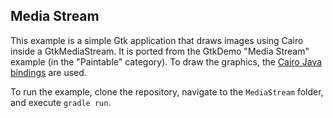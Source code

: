 ## Media Stream

This example is a simple Gtk application that draws images using Cairo inside a GtkMediaStream. It is 
ported from the GtkDemo "Media Stream" example (in the "Paintable" category). To draw the graphics, the [Cairo Java bindings](https://github.com/jwharm/cairo-java-bindings) are used.

To run the example, clone the repository, navigate to the `MediaStream` folder, and execute `gradle run`.
